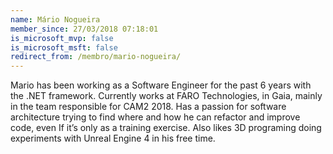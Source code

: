 ```yaml
---
name: Mário Nogueira
member_since: 27/03/2018 07:18:01
is_microsoft_mvp: false
is_microsoft_msft: false
redirect_from: /membro/mario-nogueira/
---
```

Mario has been working as a Software Engineer for the past 6 years 
with the .NET framework. Currently works at FARO Technologies, in Gaia, 
mainly in the team responsible for CAM2 2018.
Has a passion for software architecture trying to find where and how 
he can refactor and improve code, even If it’s only as a training 
exercise. Also likes 3D programing doing experiments with Unreal Engine 4
 in his free time.